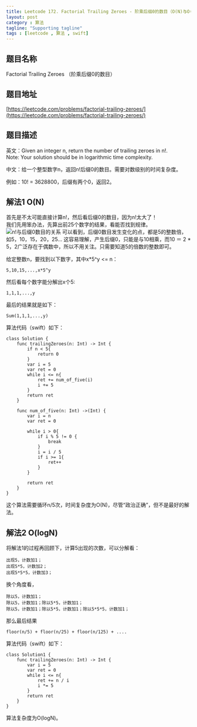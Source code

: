 ```yaml
---
title: Leetcode 172. Factorial Trailing Zeroes - 阶乘后缀0的数目（O(N)与O(logN)解法）
layout: post
category : 算法
tagline: "Supporting tagline"
tags : [leetcode , 算法 , swift]
---
```


## 题目名称

Factorial Trailing Zeroes （阶乘后缀0的数目）

## 题目地址

[https://leetcode.com/problems/factorial-trailing-zeroes/](https://leetcode.com/problems/factorial-trailing-zeroes/)

## 题目描述
英文：Given an integer n, return the number of trailing zeroes in n!.   
Note: Your solution should be in logarithmic time complexity.

中文：给一个整型数字n，返回n!后缀0的数目。需要对数级别的时间复杂度。

例如：10! = 3628800，后缀有两个0，返回2。

## 解法1 O(N) 
首先是不太可能直接计算n!，然后看后缀0的数目，因为n!太大了！  
我们先用笨办法，先算出前25个数字的结果，看能否找到规律。  
![n!与后缀0数目的关系](http://spetacular.github.io/images/2016/zeros.png)
可以看到，后缀0数目发生变化的点，都是5的整数倍，如5，10，15，20，25...
这容易理解，产生后缀0，只能是与10相乘，而10 ＝ 2 * 5，2广泛存在于偶数中，所以不用关注。只需要知道5的倍数的整数即可。

给定整数n，要找到以下数字，其中x*5^y <= n：

    5,10,15,...,x*5^y

然后看每个数字能分解出x个5:

    1,1,1,...,y

最后的结果就是如下：

    Sum(1,1,1,...,y)

算法代码（swift）如下：

    class Solution {
	    func trailingZeroes(n: Int) -> Int {
	        if n < 5{
	            return 0
	        }
	        var i = 5
	        var ret = 0
	        while i <= n{
	            ret += num_of_five(i)
	            i += 5
	        }
	        return ret
	    }
	    
	    func num_of_five(n: Int) ->(Int) {
	        var i = n
	        var ret = 0
	      
	        while i > 0{
	            if i % 5 != 0 {
	                break
	            }
	            i = i / 5
	            if i >= 1{
	                ret++
	            }
	        }
	        
	        return ret
	    }
	}

这个算法需要循环n/5次，时间复杂度为O(N)，尽管“政治正确”，但不是最好的解法。

## 解法2 O(logN)

将解法1的过程再回顾下，计算5出现的次数，可以分解看：

	出现5，计数加1；
	出现5*5，计数加2；
	出现5*5*5，计数加3；

换个角度看，

	除以5，计数加1；
	除以5，计数加1；除以5*5，计数加1；
	除以5，计数加1；除以5*5，计数加1；除以5*5*5，计数加1；


那么最后结果

	floor(n/5) + floor(n/25) + floor(n/125) + ....

算法代码（swift）如下：

	class Solution1 {
	    func trailingZeroes(n: Int) -> Int {
	        var i = 5
	        var ret = 0
	        while i <= n{
	            ret += n / i
	            i *= 5
	        }
	        return ret
	    }
	}	


算法复杂度为O(logN)。





